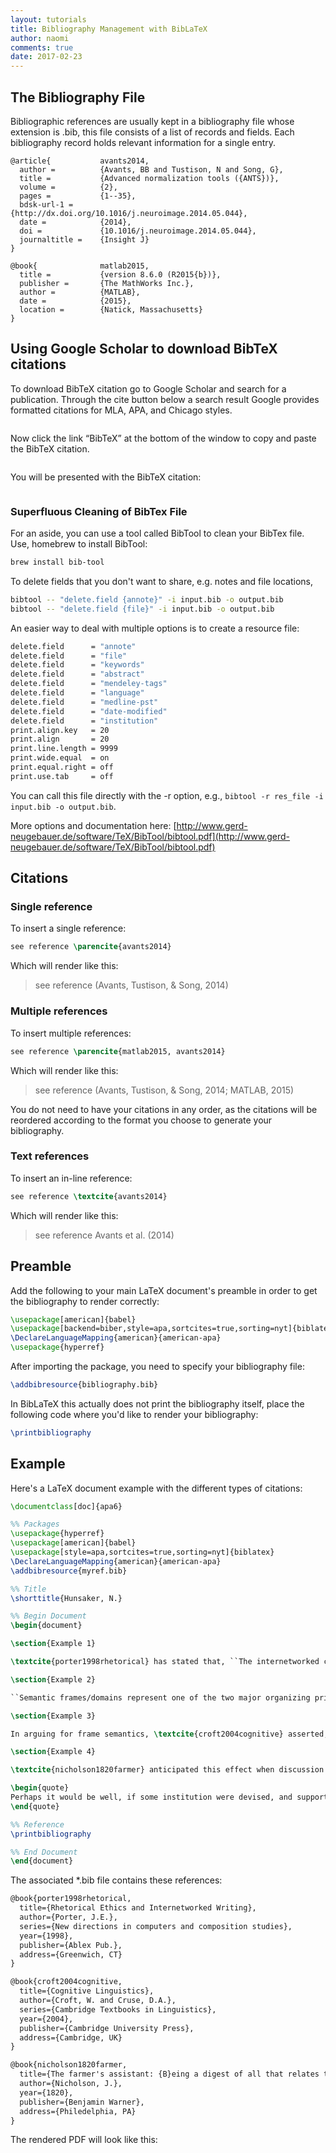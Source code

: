 ```yaml
---
layout: tutorials
title: Bibliography Management with BibLaTeX
author: naomi
comments: true
date: 2017-02-23
---
```


## The Bibliography File

Bibliographic references are usually kept in a bibliography file whose extension is .bib, this file consists of a list of records and fields. Each bibliography record holds relevant information for a single entry.

```
@article{           avants2014,
  author =          {Avants, BB and Tustison, N and Song, G},
  title =           {Advanced normalization tools ({ANTS})},
  volume =          {2},
  pages =           {1--35},
  bdsk-url-1 =      {http://dx.doi.org/10.1016/j.neuroimage.2014.05.044},
  date =            {2014},
  doi =             {10.1016/j.neuroimage.2014.05.044},
  journaltitle =    {Insight J}
}

@book{              matlab2015,
  title =           {version 8.6.0 (R2015{b})},
  publisher =       {The MathWorks Inc.},
  author =          {MATLAB},
  date =            {2015},
  location =        {Natick, Massachusetts}
}
```

## Using Google Scholar to download BibTeX citations

To download BibTeX citation go to Google Scholar and search for a publication. Through the cite button below a search result Google provides formatted citations for MLA, APA, and Chicago styles.

<img class="img-responsive" alt="" src="images/image1.png">

Now click the link “BibTeX” at the bottom of the window to copy and paste the BibTeX citation.

<img class="img-responsive" alt="" src="images/image2.png">

You will be presented with the BibTeX citation:

<img class="img-responsive" alt="" src="images/image3.png">

### Superfluous Cleaning of BibTex File

For an aside, you can use a tool called BibTool to clean your BibTex file. Use, homebrew to install BibTool:

```bash
brew install bib-tool
```

To delete fields that you don't want to share, e.g. notes and file locations,

```bash
bibtool -- "delete.field {annote}" -i input.bib -o output.bib
bibtool -- "delete.field {file}" -i input.bib -o output.bib
```

An easier way to deal with multiple options is to create a resource file:

```bash
delete.field      = "annote"
delete.field      = "file"
delete.field      = "keywords"
delete.field      = "abstract"
delete.field      = "mendeley-tags"
delete.field      = "language"
delete.field      = "medline-pst"
delete.field      = "date-modified"
delete.field      = "institution"
print.align.key   = 20
print.align       = 20
print.line.length = 9999
print.wide.equal  = on
print.equal.right = off
print.use.tab     = off
```

You can call this file directly with the -r option, e.g., `bibtool -r res_file -i input.bib -o output.bib`.

More options and documentation here: [http://www.gerd-neugebauer.de/software/TeX/BibTool/bibtool.pdf](http://www.gerd-neugebauer.de/software/TeX/BibTool/bibtool.pdf)

## Citations

### Single reference

To insert a single reference:

```latex
see reference \parencite{avants2014}
```

Which will render like this:

> see reference (Avants, Tustison, & Song, 2014)

### Multiple references

To insert multiple references:

```latex
see reference \parencite{matlab2015, avants2014}
```

Which will render like this:

> see reference (Avants, Tustison, & Song, 2014; MATLAB, 2015)

You do not need to have your citations in any order, as the citations will be reordered according to the format you choose to generate your bibliography.

### Text references

To insert an in-line reference:

```latex
see reference \textcite{avants2014}
```

Which will render like this:

> see reference Avants et al. (2014)

## Preamble

Add the following to your main LaTeX document's preamble in order to get the bibliography to render correctly:

```latex
\usepackage[american]{babel}
\usepackage[backend=biber,style=apa,sortcites=true,sorting=nyt]{biblatex}
\DeclareLanguageMapping{american}{american-apa}
\usepackage{hyperref}
```

After importing the package, you need to specify your bibliography file:

```latex
\addbibresource{bibliography.bib}
```

In BibLaTeX this actually does not print the bibliography itself, place the following code where you'd like to render your bibliography:

```latex
\printbibliography
```

## Example

Here's a LaTeX document example with the different types of citations:

```latex
\documentclass[doc]{apa6}

%% Packages
\usepackage{hyperref}
\usepackage[american]{babel}
\usepackage[style=apa,sortcites=true,sorting=nyt]{biblatex}
\DeclareLanguageMapping{american}{american-apa}
\addbibresource{myref.bib}

%% Title
\shorttitle{Hunsaker, N.}

%% Begin Document
\begin{document}

\section{Example 1}

\textcite{porter1998rhetorical} has stated that, ``The internetworked classroom has the potential (not yet realized) to empower students'' (p. 5), and this research project examines this potential.

\section{Example 2}

``Semantic frames/domains represent one of the two major organizing principles for conceptual structure'' \parencite[][32]{croft2004cognitive}.

\section{Example 3}

In arguing for frame semantics, \textcite{croft2004cognitive} asserted, ``Semantic frames/domains represent one of the two major organizing principles for conceptual structure'' (p. 32).

\section{Example 4}

\textcite{nicholson1820farmer} anticipated this effect when discussion farming methods in the nineteenth century:

\begin{quote} 
Perhaps it would be well, if some institution were devised, and supported at the expense of the State, which would be so organized as would tend most effectually to produce a due degree of emulation among Farmers, by rewards and honorary distinctions conferred by those who, by their successful experimental efforts and improvements, should render themselves duly entitled to them. (p. 92)
\end{quote}

%% Reference
\printbibliography

%% End Document
\end{document}
```

The associated \*.bib file contains these references:

```latex
@book{porter1998rhetorical,
  title={Rhetorical Ethics and Internetworked Writing},
  author={Porter, J.E.},
  series={New directions in computers and composition studies},
  year={1998},
  publisher={Ablex Pub.},
  address={Greenwich, CT}
}

@book{croft2004cognitive,
  title={Cognitive Linguistics},
  author={Croft, W. and Cruse, D.A.},
  series={Cambridge Textbooks in Linguistics},
  year={2004},
  publisher={Cambridge University Press},
  address={Cambridge, UK}
}

@book{nicholson1820farmer,
  title={The farmer's assistant: {B}eing a digest of all that relates to agriculture and the conducting of rural affairs, alphabetically arranged and adapted for the {U}nited {S}tates.},
  author={Nicholson, J.},
  year={1820},
  publisher={Benjamin Warner},
  address={Philedelphia, PA}
}
```

The rendered PDF will look like this:

<img class="img-responsive" alt="" src="images/bibliography.jpg">
